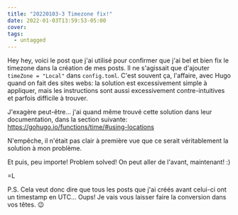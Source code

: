 ```yaml
---
title: "20220103-3 Timezone fix!"
date: 2022-01-03T13:59:53-05:00
cover:
tags:
  - untagged
---
```


Hey hey, voici le post que j'ai utilisé pour confirmer que j'ai bel et bien fix le timezone dans la création
de mes posts. Il ne s'agissait que d'ajouter `timeZone = "Local"` dans `config.toml`. C'est souvent ça,
l'affaire, avec Hugo quand on fait des sites webs: la solution est excessivement simple à appliquer, mais les
instructions sont aussi excessivement contre-intuitives et parfois difficile à trouver.

J'exagère peut-être... j'ai quand même trouvé cette solution dans leur documentation, dans la section
suivante: https://gohugo.io/functions/time/#using-locations

N'empêche, il n'était pas clair à première vue que ce serait véritablement la solution à mon problème.

Et puis, peu importe! Problem solved! On peut aller de l'avant, maintenant! :)

=L

P.S. Cela veut donc dire que tous les posts que j'ai créés avant celui-ci ont un timestamp en UTC... Oups! Je
vais vous laisser faire la conversion dans vos têtes. :wink:
